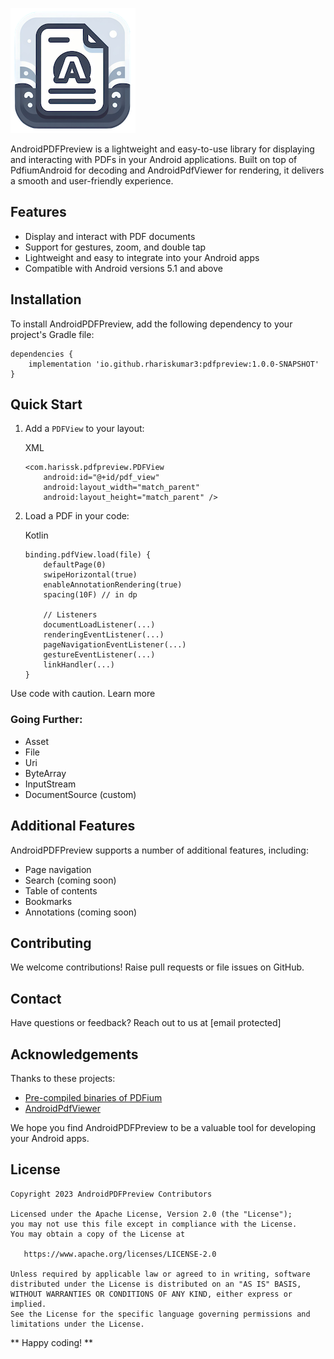 ![AndroidPDFPreview](logo.png)

AndroidPDFPreview is a lightweight and easy-to-use library for displaying and interacting with PDFs in your Android applications. Built on top of PdfiumAndroid for decoding and AndroidPdfViewer for rendering, it delivers a smooth and user-friendly experience.

## Features

* Display and interact with PDF documents
* Support for gestures, zoom, and double tap
* Lightweight and easy to integrate into your Android apps
* Compatible with Android versions 5.1 and above

## Installation

To install AndroidPDFPreview, add the following dependency to your project's Gradle file:

```
dependencies {
    implementation 'io.github.rhariskumar3:pdfpreview:1.0.0-SNAPSHOT'
}
```

## Quick Start

1. Add a `PDFView` to your layout:

    XML
    
    ```
    <com.harissk.pdfpreview.PDFView
        android:id="@+id/pdf_view"
        android:layout_width="match_parent"
        android:layout_height="match_parent" />
    ```

2. Load a PDF in your code:

    Kotlin
    ```
    binding.pdfView.load(file) {
        defaultPage(0)
        swipeHorizontal(true)
        enableAnnotationRendering(true)
        spacing(10F) // in dp
    
        // Listeners
        documentLoadListener(...)
        renderingEventListener(...)
        pageNavigationEventListener(...)
        gestureEventListener(...)
        linkHandler(...)
    }
    ```

Use code with caution. Learn more

### Going Further:

* Asset
* File
* Uri
* ByteArray
* InputStream
* DocumentSource (custom)

## Additional Features

AndroidPDFPreview supports a number of additional features, including:

* Page navigation
* Search (coming soon)
* Table of contents
* Bookmarks
* Annotations (coming soon)

## Contributing

We welcome contributions! Raise pull requests or file issues on GitHub.

## Contact

Have questions or feedback? Reach out to us at [email protected]

## Acknowledgements

Thanks to these projects:

* [Pre-compiled binaries of PDFium](https://github.com/bblanchon/pdfium-binaries)
* [AndroidPdfViewer](https://github.com/barteksc/AndroidPdfViewer)

We hope you find AndroidPDFPreview to be a valuable tool for developing your Android apps.

## License

    Copyright 2023 AndroidPDFPreview Contributors

    Licensed under the Apache License, Version 2.0 (the "License");
    you may not use this file except in compliance with the License.
    You may obtain a copy of the License at

       https://www.apache.org/licenses/LICENSE-2.0

    Unless required by applicable law or agreed to in writing, software
    distributed under the License is distributed on an "AS IS" BASIS,
    WITHOUT WARRANTIES OR CONDITIONS OF ANY KIND, either express or implied.
    See the License for the specific language governing permissions and
    limitations under the License.

** Happy coding! **
